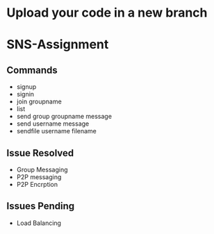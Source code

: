 # Upload your code in a new branch 
# SNS-Assignment

## Commands
- signup
- signin
- join groupname
- list
- send group groupname message
- send username message
- sendfile username filename



## Issue Resolved
- Group Messaging
- P2P messaging
- P2P Encrption


## Issues Pending
- Load Balancing
